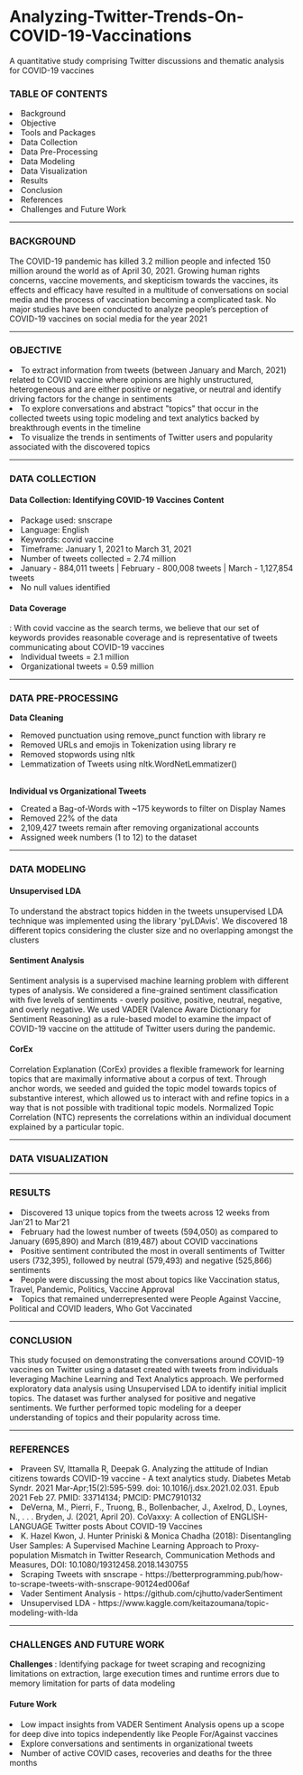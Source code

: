 # Analyzing-Twitter-Trends-On-COVID-19-Vaccinations
A quantitative study comprising Twitter discussions and thematic analysis for COVID-19 vaccines

<b> <h3> TABLE OF CONTENTS  </h3></b>

<li> Background </li> 
<li> Objective </li> 
<li> Tools and Packages </li> 
<li> Data Collection </li>  
<li> Data Pre-Processing </li> 
<li> Data Modeling </li> 
<li> Data Visualization </li> 
<li> Results </li> 
<li> Conclusion </li> 
<li> References </li> 
<li> Challenges and Future Work </li>

<hr>

<b> <h3> BACKGROUND </h3> </b> 
The COVID-19 pandemic has killed 3.2 million people and infected 150 million around the world as of April 30, 2021. Growing human rights concerns, vaccine movements, and skepticism towards the vaccines, its effects and efficacy have resulted in a multitude of conversations on social media and the process of vaccination becoming a complicated task. No major studies have been conducted to analyze people’s perception of COVID-19 vaccines on social media for the year 2021

<hr>
<b> <h3> OBJECTIVE </h3> </b>
<li> To extract information from tweets (between January and March, 2021) related to COVID vaccine where opinions are highly unstructured, heterogeneous and are either positive or negative, or neutral and identify driving factors for the change in sentiments </li> 
<li> To explore conversations and abstract "topics" that occur in the collected tweets using topic modeling and text analytics backed by breakthrough events in the timeline </li> 
<li> To visualize the trends in sentiments of Twitter users and popularity associated with the discovered topics </li> 

<hr> 

<h3> DATA COLLECTION </h3> 

<h4> Data Collection: Identifying COVID-19 Vaccines Content </h4>

<li> Package used: snscrape</li>
<li>Language: English</li>
<li>Keywords: covid vaccine</li>
<li>Timeframe: January 1, 2021 to March 31, 2021</li>
<li>Number of tweets collected = 2.74 million</li>
<li>January - 884,011 tweets | February - 800,008 tweets | March - 1,127,854 tweets</li>
<li>No null values identified</li>

<h4> Data Coverage </h4>: With covid vaccine as the search terms, we believe that our set of keywords provides reasonable coverage and is representative of tweets communicating about COVID-19 vaccines
<li> Individual tweets = 2.1 million </li>
<li> Organizational tweets = 0.59 million </li>



<hr>

<b> <h3> DATA PRE-PROCESSING </h3></b>

<b> Data Cleaning </b> 

<li> Removed punctuation using remove_punct function with library re </li> 
<li> Removed URLs and emojis in Tokenization using library re </li> 
<li> Removed stopwords using nltk </li> 
<li> Lemmatization of Tweets using nltk.WordNetLemmatizer() </li> <br> 

<b> Individual vs Organizational Tweets </b> <br>
<li> Created a Bag-of-Words with ~175 keywords to filter on Display Names </li> 
<li> Removed 22% of the data </li> 
<li> 2,109,427 tweets remain after removing organizational accounts </li> 
<li> Assigned week numbers (1 to 12) to the dataset </li> 

<hr>
<b> <h3> DATA MODELING </b> </h3>

<h4> Unsupervised LDA </h4>
To understand the abstract topics hidden in the tweets unsupervised LDA technique was implemented using the library 'pyLDAvis'. We discovered 18 different topics considering the cluster size and no overlapping amongst the clusters
<h4> Sentiment Analysis </h4>
Sentiment analysis is a supervised machine learning problem with different types of analysis. We considered a fine-grained sentiment classification with five levels of sentiments - overly positive, positive, neutral, negative, and overly negative. We used VADER (Valence Aware Dictionary for Sentiment Reasoning) as a rule-based model to examine the impact of COVID-19 vaccine on the attitude of Twitter users during the pandemic. 
<h4> CorEx </h4>
Correlation Explanation (CorEx) provides a flexible framework for learning topics that are maximally informative about a corpus of text. Through anchor words, we seeded and guided the topic model towards topics of substantive interest, which allowed us to interact with and refine topics in a way that is not possible with traditional topic models. Normalized Topic Correlation (NTC) represents the correlations within an individual document explained by a particular topic. 

<hr>

<h3> DATA VISUALIZATION </h3> 

<hr>

<h3> RESULTS </h3> 
<li> Discovered 13 unique topics from the tweets across 12 weeks from Jan’21 to Mar’21 </li>
<li>February had the lowest number of tweets (594,050) as compared to January (695,890) and March (819,487) about COVID vaccinations</li>
<li>Positive sentiment contributed the most in overall sentiments of Twitter users (732,395), followed by neutral (579,493) and negative (525,866) sentiments</li>
<li>People were discussing the most about topics like Vaccination status, Travel, Pandemic, Politics, Vaccine Approval</li>
<li>Topics that remained underrepresented were People Against Vaccine, Political and COVID leaders, Who Got Vaccinated</li>

<hr>

<h3> CONCLUSION </h3>
This study focused on demonstrating the conversations around COVID-19 vaccines on Twitter using a dataset created with tweets from individuals leveraging Machine Learning and Text Analytics approach. We performed exploratory data analysis using Unsupervised LDA to identify initial implicit topics. The dataset was further analysed for positive and negative sentiments. We further performed topic modeling for a deeper understanding of topics and their popularity across time. 

<hr>

<h3> REFERENCES </h3>
<li> Praveen SV, Ittamalla R, Deepak G. Analyzing the attitude of Indian citizens towards COVID-19 vaccine - A text analytics study. Diabetes Metab Syndr. 2021 Mar-Apr;15(2):595-599. doi: 10.1016/j.dsx.2021.02.031. Epub 2021 Feb 27. PMID: 33714134; PMCID: PMC7910132 </li>
<li> DeVerna, M., Pierri, F., Truong, B., Bollenbacher, J., Axelrod, D., Loynes, N., . . . Bryden, J. (2021, April 20). CoVaxxy: A collection of ENGLISH-LANGUAGE Twitter posts About COVID-19 Vaccines </li>
<li> K. Hazel Kwon, J. Hunter Priniski & Monica Chadha (2018): Disentangling User Samples: A Supervised Machine Learning Approach to Proxy-population Mismatch in Twitter Research, Communication Methods and Measures, DOI: 10.1080/19312458.2018.1430755 </li>
<li> Scraping Tweets with snscrape - https://betterprogramming.pub/how-to-scrape-tweets-with-snscrape-90124ed006af </li>
<li> Vader Sentiment Analysis - 
https://github.com/cjhutto/vaderSentiment </li>
<li> Unsupervised LDA - 
https://www.kaggle.com/keitazoumana/topic-modeling-with-lda </li>

<hr>

<h3> CHALLENGES AND FUTURE WORK </h3>
<b> Challenges </b>: Identifying package for tweet scraping and recognizing limitations on extraction, large execution times and runtime errors due to memory limitation for parts of data modeling </li>
<h4> Future Work </h4>
<li> Low impact insights from VADER Sentiment Analysis opens up a scope for deep dive into topics independently like People For/Against vaccines </li>
<li> Explore conversations and sentiments in organizational tweets </li>
<li> Number of active COVID cases, recoveries and deaths for the three months </li>
